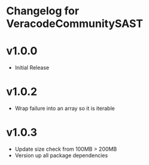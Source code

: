 # Changelog for VeracodeCommunitySAST

# v1.0.0
- Initial Release

# v1.0.2
- Wrap failure into an array so it is iterable

# v1.0.3
- Update size check from 100MB > 200MB
- Version up all package dependencies